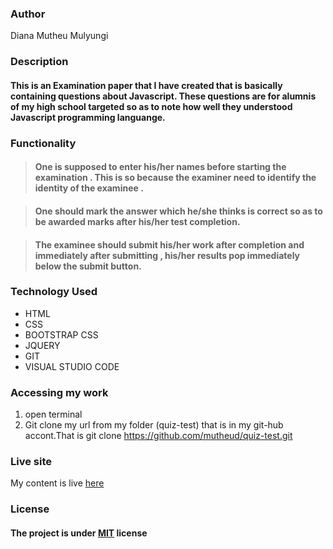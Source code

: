 ### Author
Diana Mutheu Mulyungi

### Description
#### This is an Examination paper that I have created  that is basically containing questions about Javascript. These questions are for alumnis of my high school targeted so as to note how well they understood Javascript programming languange.

### Functionality

 >#### One is supposed to enter his/her names before starting the examination . This is so because the examiner need to identify the identity of the examinee .

>#### One should mark the answer which he/she thinks is correct so as to be awarded marks after his/her test completion.

>#### The examinee should submit his/her work after completion and immediately after submitting , his/her results pop immediately below the submit button.

### Technology Used
* HTML
* CSS
* BOOTSTRAP CSS
* JQUERY
* GIT 
* VISUAL STUDIO CODE

### Accessing my work
1. open terminal
2. Git clone my url from my folder (quiz-test) that is in  my git-hub accont.That is git clone https://github.com/mutheud/quiz-test.git

### Live site
 My content is live <a href="https://github.com/mutheud/quiz-test.git">here</a> 

### License
#### The project is under <a href ="quiz-test/LICENSE.md">MIT</a> license
